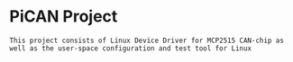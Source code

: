     
# PiCAN Project
    This project consists of Linux Device Driver for MCP2515 CAN-chip as well as the user-space configuration and test tool for Linux